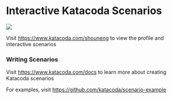 # Interactive Katacoda Scenarios

[![](http://shields.katacoda.com/katacoda/shouneng/count.svg)](https://www.katacoda.com/shouneng "Get your profile on Katacoda.com")

Visit https://www.katacoda.com/shouneng to view the profile and interactive scenarios

### Writing Scenarios
Visit https://www.katacoda.com/docs to learn more about creating Katacoda scenarios

For examples, visit https://github.com/katacoda/scenario-example
